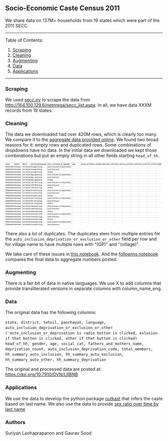 ## Socio-Economic Caste Census 2011

We share data on 137M+ households from 19 states which were part of the 2011 SECC.

-------
Table of Contents:

1. [Scraping](#scraping)
2. [Cleaning](#cleaning)
3. [Augmenting](#augmenting)
4. [Data](#data)
5. [Applications](#applications)
------------

### Scraping

We used [secc.py](secc.py) to scrape the data from http://164.100.129.6/netnrega/secc_list.aspx. In all, we have data XXXM records from 19 states.

### Cleaning

The data we downloaded had over 420M rows, which is clearly too many. We compare it to the [aggregate data provided online](scripts/00_compare_secc_website.ipynb).  We found two broad reasons for it: empty rows and duplicated rows. Some combinations of dropdowns have no data. In the initial data we downloaded we kept those combinations but put an empty string in all other fields starting `head_of_hh.`

![](screenshots/missing.png)

There also a lot of duplicates. The duplicates stem from multiple entries for the `auto_inclusion_deprivation_or_exclusion_or_other` field per row and for village name to have multiple rows with "(GP)" and "(village)".

[](screenshots/duplicates.png)

We take care of these issues in [this notebook](scripts/03_clean.ipynb). And the [following notebook](scripts/05_compare_secc_clean.ipynb) compares the final data to aggregate numbers posted.

### Augmenting

There is a fair bit of data in native languages. We use X to add columns that provide transliterated versions in separate columns with column_name_eng.

### Data

The original data has the following columns:

`state, district, tehsil, panchayat, language, auto_inclusion_deprivation_or_exclusion_or_other ('auto_inclusion_or_deprivation is radio button is clicked, exlusion if that button is clicked, other if that button is clicked) head_of_hh, gender, age, social_cat, fathers_and_mothers_name, deprivation_count, auto_inclusion_deprivation_code, total_members, hh_summary_auto_inclusion, hh_summary_auto_exclusion, hh_summary_auto_other, hh_summary_deprivation`

The original and processed data are posted at: https://doi.org/10.7910/DVN/LIIBNB

### Applications

We use the data to develop the python package [outkast](https://github.com/appeler/outkast) that infers the caste based on last name. We also use the data to provide [sex ratio over time by last name](https://github.com/soodoku/last_sex)

### Authors

Suriyan Laohaprapanon and Gaurav Sood

